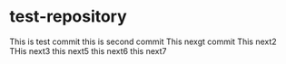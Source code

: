 # test-repository
This is test commit
this is second commit
This nexgt commit
This next2 
THis next3
this next5
this next6
this next7
